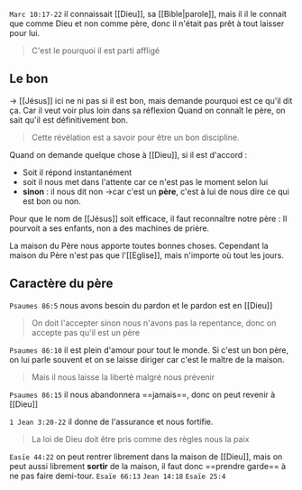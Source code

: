 `Marc 10:17-22` il connaissait [[Dieu]], sa [[Bible|parole]], mais il il le connait que comme Dieu et non comme père, donc il n'était pas prêt à tout laisser pour lui.
> C'est le pourquoi il est parti affligé
## Le bon
-> [[Jésus]] ici ne ni pas si il est bon, mais demande pourquoi est ce qu'il dit ça. Car il veut voir plus loin dans sa réflexion
Quand on connaît le père, on sait qu'il est définitivement bon.

> Cette révélation est a savoir pour être un bon discipline.

Quand on demande quelque chose à [[Dieu]], si il est d'accord :
- Soit il répond instantanément
- soit il nous met dans l'attente car ce n'est pas le moment selon lui
- **sinon** : il nous dit non
->car c'est un **père**, c'est à lui de nous dire ce qui est bon ou non.

Pour que le nom de [[Jésus]] soit efficace, il faut reconnaître notre père : Il pourvoit a ses enfants, non a des machines de prière.

La maison du Père nous apporte toutes bonnes choses. Cependant la maison du Père n'est pas que l'[[Eglise]], mais n'importe où tout les jours.
## Caractère du père
`Psaumes 86:5` nous avons besoin du pardon et le pardon est en [[Dieu]]
> On doit l'accepter sinon nous n'avons pas la repentance, donc on accepte pas qu'il est un père

`Psaumes 86:10` il est plein d'amour pour tout le monde. Si c'est un bon père, on lui parle souvent et on se laisse diriger car c'est le maître de la maison.
> Mais il nous laisse la liberté malgré nous prévenir

`Psaumes 86:15` il nous abandonnera ==jamais==, donc on peut revenir à [[Dieu]]

`1 Jean 3:20-22`  il donne de l'assurance et nous fortifie.
> La loi de Dieu doit être pris comme des règles nous la paix

`Easïe 44:22` on peut rentrer librement dans la maison de [[Dieu]], mais on peut aussi librement **sortir** de la maison, il faut donc ==prendre garde== à ne pas faire demi-tour.
`Esaïe 66:13` `Jean 14:18` 
`Esaïe 25:4` 